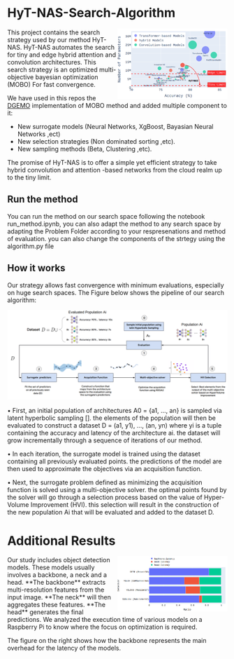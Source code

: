 # HyT-NAS-Search-Algorithm
 <img src="https://github.com/meclotfi/HyT-NAS-Search-Algorithm/blob/main/assets/motivation.png" width="50%" align="right"/>
This project contains the search strategy used by our method HyT-NAS. HyT-NAS automates the search for tiny and edge hybrid attention and convolution architectures.
This search strategy is an optimized multi-objective bayesian optimization (MOBO) For fast convergence. 

We have used in this repos the [DGEMO](https://github.com/yunshengtian/DGEMO) implementation of MOBO method and added multiple component to it: 
- New surrogate models (Neural Networks, XgBoost, Bayasian Neural Networks ,ect)
- New selection strategies (Non dominated sorting ,etc).
- New sampling methods (Beta, Clustering ,etc).

The promise of HyT-NAS is to offer a simple yet efficient strategy to take hybrid convolution and attention -based networks from the cloud realm up to the tiny limit. 

## Run the method 
You can run the method on our search space following the notebook run_method.ipynb, you can also adapt the method to any search space by adapting the Problem Folder according to your respresenations and method of evaluation. you can also change the components of the strtegy using the algorithm.py file

## How it works
Our strategy allows fast convergence with minimum evaluations, especially on huge search spaces.
The Figure below shows the pipeline of our search algorithm:

![alt text](https://github.com/meclotfi/HyT-NAS-Search-Algorithm/blob/main/assets/SA.png?raw=true)

• First, an initial population of architectures A0 = {a1, ..., an} is sampled via latent hyperbolic sampling [].
the elements of the population will then be evaluated to construct a dataset D = (a1, y1), ..., (an, yn) where
yi is a tuple containing the accuracy and latency of the architecture ai. the dataset will grow incrementally
through a sequence of iterations of our method.

• In each iteration, the surrogate model is trained using the dataset containing all previously evaluated points. the
predictions of the model are then used to approximate the objectives via an acquisition function.

• Next, the surrogate problem defined as minimizing the acquisition function is solved using a multi-objective
solver. the optimal points found by the solver will go through a selection process based on the value of Hyper-
Volume Improvement (HVI). this selection will result in the construction of the new population Ai that will be
evaluated and added to the dataset D.

# Additional Results

<img src="https://github.com/meclotfi/HyT-NAS-Search-Algorithm/blob/main/assets/detect.png" width="50%" align="right"/>
Our study includes object detection models. These models usually involves a backbone, a neck and a head. **The backbone** extracts multi-resolution features from the input image. **The neck** will then aggregates these features. **The head** generates the final predictions. 
We analyzed the execution time of various models on a Raspberry Pi to know where the focus on optimization is required. 

The figure on the right shows how the backbone represents the main overhead for the latency of the models.
